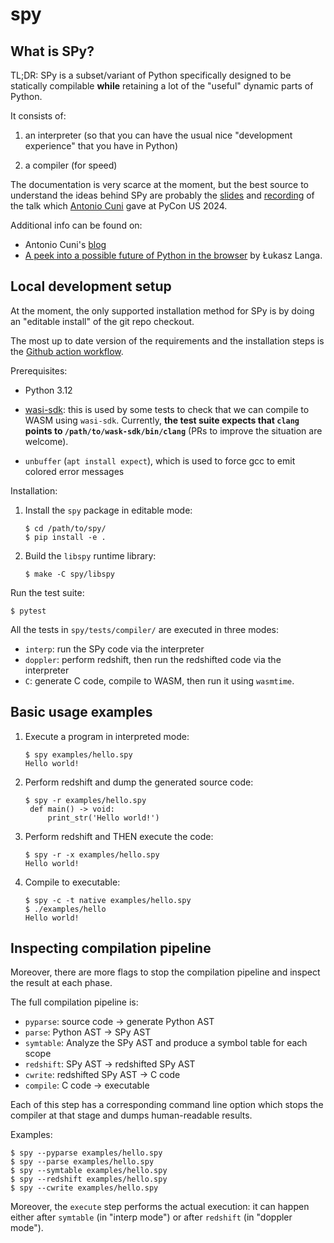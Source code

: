 # spy

## What is SPy?

TL;DR: SPy is a subset/variant of Python specifically designed to be
statically compilable **while** retaining a lot of the "useful" dynamic parts
of Python.

It consists of:

  1. an interpreter (so that you can have the usual nice "development
     experience" that you have in Python)

  2. a compiler (for speed)

The documentation is very scarce at the moment, but the best source to
understand the ideas behind SPy are probably the
[slides](https://antocuni.pyscriptapps.com/spy-pycon-2024/latest/) and
[recording](https://www.youtube.com/watch?v=hnQ0oJ_yXlw&ab_channel=PyConUS) of
the talk which [Antonio Cuni](https://github.com/antocuni/) gave at PyCon US 2024.

Additional info can be found on:

  - Antonio Cuni's [blog](http://antocuni.eu/tags/#tag:spy)
  - [A peek into a possible future of Python in the browser](https://lukasz.langa.pl/f37aa97a-9ea3-4aeb-b6a0-9daeea5a7505/) by Łukasz Langa.


## Local development setup

At the moment, the only supported installation method for SPy is by doing an
"editable install" of the git repo checkout.

The most up to date version of the requirements and the installation steps is the [Github action workflow](https://github.com/spylang/spy/blob/main/.github/workflows/tests.yml).

Prerequisites:

  - Python 3.12

  - [wasi-sdk](https://github.com/WebAssembly/wasi-sdk): this is used by some
    tests to check that we can compile to WASM using `wasi-sdk`. Currently,
    **the test suite expects that `clang` points to
    `/path/to/wask-sdk/bin/clang`** (PRs to improve the situation are
    welcome).

  - `unbuffer` (`apt install expect`), which is used to force gcc to emit
    colored error messages

Installation:

  1. Install the `spy` package in editable mode:
      ```
      $ cd /path/to/spy/
      $ pip install -e .
      ```

  2. Build the `libspy` runtime library:
     ```
     $ make -C spy/libspy
     ```

Run the test suite:

```
$ pytest
```

All the tests in `spy/tests/compiler/` are executed in three modes:

  - `interp`: run the SPy code via the interpreter
  - `doppler`: perform redshift, then run the redshifted code via the
    interpreter
  - `C`: generate C code, compile to WASM, then run it using `wasmtime`.

## Basic usage examples

1. Execute a program in interpreted mode:
   ```
   $ spy examples/hello.spy
   Hello world!
   ```

2. Perform redshift and dump the generated source code:
   ```
   $ spy -r examples/hello.spy
    def main() -> void:
        print_str('Hello world!')
    ```

3. Perform redshift and THEN execute the code:
   ```
   $ spy -r -x examples/hello.spy
   Hello world!
   ```

4. Compile to executable:
   ```
   $ spy -c -t native examples/hello.spy
   $ ./examples/hello
   Hello world!
   ```

## Inspecting compilation pipeline

Moreover, there are more flags to stop the compilation pipeline and inspect
the result at each phase.

The full compilation pipeline is:

  - `pyparse`: source code -> generate Python AST
  - `parse`: Python AST -> SPy AST
  - `symtable`: Analyze the SPy AST and produce a symbol table for each scope
  - `redshift`: SPy AST -> redshifted SPy AST
  - `cwrite`: redshifted SPy AST -> C code
  - `compile`: C code -> executable

Each of this step has a corresponding command line option which stops the
compiler at that stage and dumps human-readable results.

Examples:

```
$ spy --pyparse examples/hello.spy
$ spy --parse examples/hello.spy
$ spy --symtable examples/hello.spy
$ spy --redshift examples/hello.spy
$ spy --cwrite examples/hello.spy
```

Moreover, the `execute` step performs the actual execution: it can happen
either after `symtable` (in "interp mode") or after `redshift` (in "doppler
mode").
